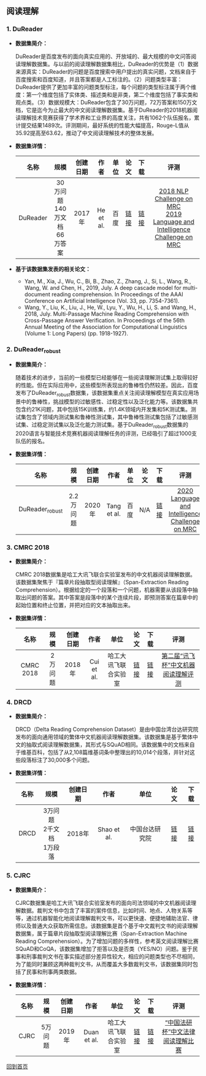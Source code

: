 &nbsp;
## 阅读理解

### 1. DuReader
- <strong>数据集简介：</strong>

    DuReader是百度发布的面向真实应用的、开放域的、最大规模的中文问答阅读理解数据集。与以前的阅读理解数据集相比，DuReader的优势是（1）数据来源真实：DuReader的问题是百度搜索中用户提出的真实问题，文档来自于百度搜索和百度知道，并且答案都是人工标注的。（2）问题类型丰富：DuReader提供了更加丰富的问题类型标注，每个问题的类型标注属于两个维度：第一个维度包括了实体类、描述类和是非类，第二个维度包括了事实类和观点类。（3）数据规模大：DuReader包含了30万问题，72万答案和150万文档，它是迄今为止最大的中文阅读理解数据集。基于DuReader的2018机器阅读理解技术竞赛获得了学术界和工业界的高度关注，共有1062个队伍报名，累计提交结果1489次。评测期间，最好系统的性能大幅提高，Rouge-L值从35.92提高至63.62，推动了中文阅读理解技术的整体发展。

- <strong>数据集详情：</strong>

    |  名称 | 规模 | 创建日期 | 作者 | 单位 | 论文 | 下载 | 评测 |
    | :---: | :---:| :---: | :---: | :---: | :---: | :---: | :---: |
    | DuReader | 30万问题<br>140万文档<br>66万答案 | 2017年 | He et al. | 百度 | [链接](https://www.aclweb.org/anthology/W18-2605.pdf) | [链接](https://ai.baidu.com/broad/introduction?dataset=dureader)| [2018 NLP Challenge on MRC](http://mrc2018.cipsc.org.cn/)<br> [2019 Language and Intelligence Challenge on MRC](http://lic2019.ccf.org.cn/) |

- <strong>基于该数据集发表的相关论文：</strong>
    - Yan, M., Xia, J., Wu, C., Bi, B., Zhao, Z., Zhang, J., Si, L., Wang, R., Wang, W. and Chen, H., 2019, July. A deep cascade model for multi-document reading comprehension. In Proceedings of the AAAI Conference on Artificial Intelligence (Vol. 33, pp. 7354-7361).
    - Wang, Y., Liu, K., Liu, J., He, W., Lyu, Y., Wu, H., Li, S. and Wang, H., 2018, July. Multi-Passage Machine Reading Comprehension with Cross-Passage Answer Verification. In Proceedings of the 56th Annual Meeting of the Association for Computational Linguistics (Volume 1: Long Papers) (pp. 1918-1927).


### 2. DuReader<sub>robust</sub>
- <strong>数据集简介：</strong>

    随着技术的进步，当前的一些模型已经能够在一些阅读理解测试集上取得较好的性能。但在实际应用中，这些模型所表现出的鲁棒性仍然较差。因此，百度发布了DuReader<sub>robust</sub>数据集，该数据集重点关注阅读理解模型在真实应用场景中的鲁棒性，挑战模型的过敏感性、过稳定性以及泛化能力等。该数据集共包含约21K问题，其中包括15K训练集，约1.4K领域内开发集和5K测试集。测试集包含了领域内测试集和鲁棒性测试集，其中鲁棒性测试集包括了过敏感测试集、过稳定测试集以及泛化能力测试集。基于DuReader<sub>robust</sub>数据集的2020语言与智能技术竞赛机器阅读理解任务的评测，已经吸引了超过1000支队伍的报名。

- <strong>数据集详情：</strong>

    |  名称 | 规模 | 创建日期 | 作者 | 单位 | 论文 | 下载 | 评测 |
    | :---: | :---:| :---: | :---: | :---: | :---: | :---: | :---: |
    | DuReader<sub>robust</sub> | 2.2万问题 | 2020年 | Tang et al. | 百度 | N/A | [链接](https://github.com/PaddlePaddle/Research/tree/master/NLP/DuReader-Robust-BASELINE)| [2020 Language and Intelligence Challenge on MRC](http://lic2020.cipsc.org.cn/) |


### 3. CMRC 2018
- <strong>数据集简介：</strong>

    CMRC 2018数据集是哈工大讯飞联合实验室发布的中文机器阅读理解数据。该数据集聚焦于『篇章片段抽取型阅读理解』（Span-Extraction Reading Comprehension）。根据给定的一个段落和一个问题，机器需要从该段落中抽取出问题的答案。其中答案是段落中的某个连续片段，即预测答案在篇章中的起始位置和终止位置，并把对应的文本抽取出来。

- <strong>数据集详情：</strong>

    |  名称 | 规模 | 创建日期 | 作者 | 单位 | 论文 | 下载 | 评测 |
    | :---: | :---:| :---: | :---: | :---: | :---: | :---: | :---: |
    | CMRC 2018 | 2万问题 | 2018年 | Cui et al. | 哈工大讯飞联合实验室 | [链接](https://www.aclweb.org/anthology/D19-1600.pdf) | [链接](https://github.com/ymcui/cmrc2018)| [第二届“讯飞杯”中文机器阅读理解评测](https://hfl-rc.github.io/cmrc2018/) |


### 4. DRCD
- <strong>数据集简介：</strong>

    DRCD（Delta Reading Comprehension Dataset）是由中国台湾台达研究院发布的面向通用领域的繁体中文机器阅读理解数据集。该数据集是基于繁体中文的抽取式阅读理解数据集，其形式与SQuAD相同。该数据集中的文档来自于维基百科，包括了从2,108篇维基词条中整理出的10,014个段落，并针对这些段落标注了30,000多个问题。

- <strong>数据集详情：</strong>

    |  名称 | 规模 | 创建日期 | 作者 | 单位 | 论文 | 下载 | 
    | :---: | :---:| :---: | :---: | :---: | :---: | :---: | 
    | DRCD | 3万问题<br>2千文档<br>1万段落 | 2018年 | Shao et al. | 中国台达研究院 | [链接](https://arxiv.org/pdf/1806.00920.pdf) | [链接](https://github.com/DRCKnowledgeTeam/DRCD)| 


### 5. CJRC
- <strong>数据集简介：</strong>

    CJRC数据集是哈工大讯飞联合实验室发布的面向司法领域的中文机器阅读理解数据。裁判文书中包含了丰富的案件信息，比如时间、地点、人物关系等等，通过机器智能化地阅读理解裁判文书，可以更快速、便捷地辅助法官、律师以及普通大众获取所需信息。该数据集是首个基于中文裁判文书的阅读理解数据集，属于篇章片段抽取型阅读理解比赛（Span-Extraction Machine Reading Comprehension）。为了增加问题的多样性，参考英文阅读理解比赛SQuAD和CoQA，该数据集增加了拒答以及是否类（YES/NO）问题。鉴于民事和刑事裁判文书在事实描述部分差异性较大，相应的问题类型也不尽相同，为了能同时兼顾这两种裁判文书，从而覆盖大多数裁判文书，该数据集同时包括了民事和刑事两类数据。

- <strong>数据集详情：</strong>

    |  名称 | 规模 | 创建日期 | 作者 | 单位 | 论文 | 下载 | 评测 |
    | :---: | :---:| :---: | :---: | :---: | :---: | :---: | :---: |
    | CJRC | 5万问题 | 2019年 | Duan et al. | 哈工大讯飞联合实验室 | [链接](https://arxiv.org/pdf/1912.09156.pdf) | [链接](https://github.com/china-ai-law-challenge/CAIL2019/tree/master/%E9%98%85%E8%AF%BB%E7%90%86%E8%A7%A3)| [“中国法研杯”中文法律阅读理解比赛](http://cail.cipsc.org.cn) |



[回到首页](/en/dataset.md)
